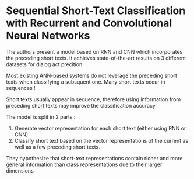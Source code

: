# Sequential Short-Text Classification with Recurrent and Convolutional Neural Networks

The authors present a model based on RNN and CNN which incorporates the preceding short texts. It achieves state-of-the-art results on 3 different datasets for dialog act precition.

Most existing ANN-based systems do not leverage the preceding short texts when classifying a subsquent one. Many short texts occur in sequences !

Short texts usually appear in sequence, therefore using information from preceding short texts may improve the classification accuracy.

The model is split in 2 parts :

1) Generate vector representation for each short text (either using RNN or CNN)
2) Classify short text based on the vector representations of the current as well as a few preceding short texts.

They hypothesize that short-text representations contain richer and more general information than class representations due to their larger dimensions